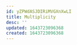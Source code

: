 ```yaml
---
id: yZPWdASJDIRiMVGXnXwLI
title: Multiplicity
desc: ''
updated: 1643723096368
created: 1643723096368
---
```


